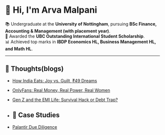 # 👋 Hi, I'm Arva Malpani  

📚 Undergraduate at the **University of Nottingham**, pursuing **BSc Finance, Accounting & Management (with placement year)**.  
🏅 Awarded the **UBC Outstanding International Student Scholarship**.  
📊 Achieved top marks in **IBDP Economics HL, Business Management HL, and Math HL**.  

---
## 📖 Thoughts(blogs)
- [How India Eats: Joy vs. Guilt, ₹49 Dreams](blogs/how-india-eats.md)
- [OnlyFans: Real Money, Real Power, Real Women](blogs/onlyfans-real-money.md)
-  [Gen Z and the EMI Life: Survival Hack or Debt Trap?](blogs/genz-emi-life.md)

- ## 📂 Case Studies

- [Palantir Due Diligence](case-studies/palantir-due-diligence.md)






